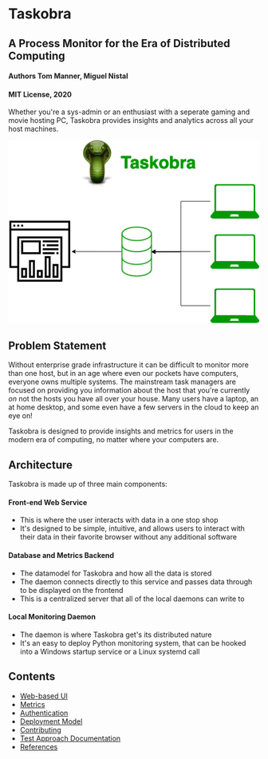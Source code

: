 # Taskobra
## A Process Monitor for the Era of Distributed Computing
#### Authors Tom Manner, Miguel Nistal
#### MIT License, 2020

Whether you're a sys-admin or an enthusiast with a seperate gaming and movie hosting PC, Taskobra provides insights and analytics across all your host machines.

![Taskobra](images/taskobra_blockdiag.png)

## Problem Statement
Without enterprise grade infrastructure it can be difficult to monitor more than one host, but in an age where even our pockets have computers, everyone owns multiple systems. The mainstream task managers are focused on providing you information about the host that you're currently _on_ not the hosts you have all over your house. Many users have a laptop, an at home desktop, and some even have a few servers in the cloud to keep an eye on!

Taskobra is designed to provide insights and metrics for users in the modern era of computing, no matter where your computers are.

## Architecture

Taskobra is made up of three main components:

#### Front-end Web Service
- This is where the user interacts with data in a one stop shop
- It's designed to be simple, intuitive, and allows users to interact with their data in their favorite browser without any additional software

#### Database and Metrics Backend
- The datamodel for Taskobra and how all the data is stored
- The daemon connects directly to this service and passes data through to be displayed on the frontend
- This is a centralized server that all of the local daemons can write to

#### Local Monitoring Daemon
- The daemon is where Taskobra get's its distributed nature
- It's an easy to deploy Python monitoring system, that can be hooked into a Windows startup service or a Linux systemd call


## Contents
- [Web-based UI](webui.md)
- [Metrics](metrics.md)
- [Authentication](auth.md)
- [Deployment Model](deployment.md)
- [Contributing](elves.md)
- [Test Approach Documentation](testapproach.md)
- [References](references.md)
